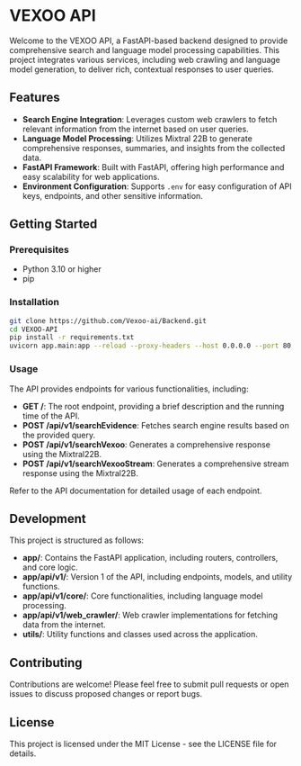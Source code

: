 # VEXOO API

Welcome to the VEXOO API, a FastAPI-based backend designed to provide comprehensive search and language model processing capabilities. This project integrates various services, including web crawling and language model generation, to deliver rich, contextual responses to user queries.

## Features

- **Search Engine Integration**: Leverages custom web crawlers to fetch relevant information from the internet based on user queries.
- **Language Model Processing**: Utilizes Mixtral 22B to generate comprehensive responses, summaries, and insights from the collected data.
- **FastAPI Framework**: Built with FastAPI, offering high performance and easy scalability for web applications.
- **Environment Configuration**: Supports `.env` for easy configuration of API keys, endpoints, and other sensitive information.

## Getting Started

### Prerequisites

- Python 3.10 or higher
- pip

### Installation

```sh
git clone https://github.com/Vexoo-ai/Backend.git
cd VEXOO-API
pip install -r requirements.txt
uvicorn app.main:app --reload --proxy-headers --host 0.0.0.0 --port 80
```

### Usage

The API provides endpoints for various functionalities, including:

- **GET /**: The root endpoint, providing a brief description and the running time of the API.
- **POST /api/v1/searchEvidence**: Fetches search engine results based on the provided query.
- **POST /api/v1/searchVexoo**: Generates a comprehensive response using the Mixtral22B.
- **POST /api/v1/searchVexooStream**: Generates a comprehensive stream response using the Mixtral22B.

Refer to the API documentation for detailed usage of each endpoint.

## Development

This project is structured as follows:

- **app/**: Contains the FastAPI application, including routers, controllers, and core logic.
- **app/api/v1/**: Version 1 of the API, including endpoints, models, and utility functions.
- **app/api/v1/core/**: Core functionalities, including language model processing.
- **app/api/v1/web_crawler/**: Web crawler implementations for fetching data from the internet.
- **utils/**: Utility functions and classes used across the application.

## Contributing

Contributions are welcome! Please feel free to submit pull requests or open issues to discuss proposed changes or report bugs.

## License

This project is licensed under the MIT License - see the LICENSE file for details.
